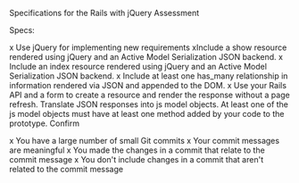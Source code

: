 Specifications for the Rails with jQuery Assessment

Specs:

 x Use jQuery for implementing new requirements
 xInclude a show resource rendered using jQuery and an Active Model Serialization JSON backend.
 x Include an index resource rendered using jQuery and an Active Model Serialization JSON backend.
 x Include at least one has_many relationship in information rendered via JSON and appended to the DOM.
 x Use your Rails API and a form to create a resource and render the response without a page refresh.
 Translate JSON responses into js model objects.
 At least one of the js model objects must have at least one method added by your code to the prototype.
Confirm

x You have a large number of small Git commits
x Your commit messages are meaningful
x You made the changes in a commit that relate to the commit message
x You don't include changes in a commit that aren't related to the commit message
